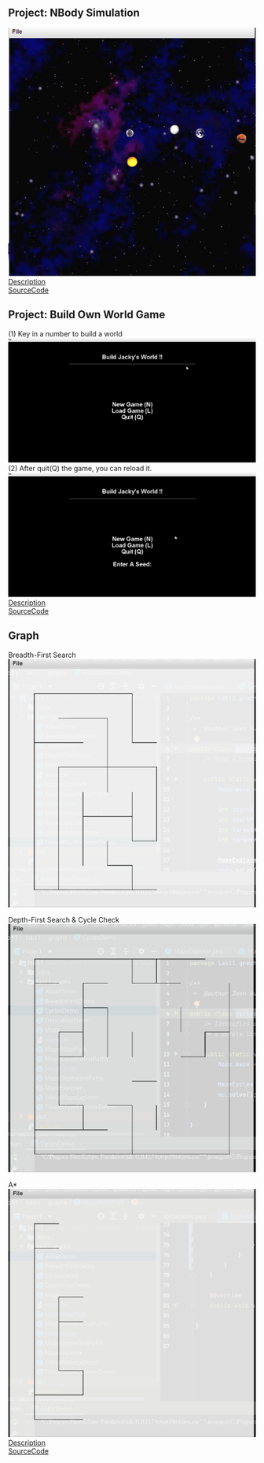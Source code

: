 ## Project: NBody Simulation
![Nbody](./proj0/NBody.gif)
[Description](https://sp18.datastructur.es/materials/proj/proj0/proj0)  
[SourceCode](https://github.com/jacky0405/CS61B/tree/main/proj0)
## Project: Build Own World Game
(1) Key in a number to build a world
![startGame](./proj2/New_Game.gif)
(2) After quit(Q) the game, you can reload it.
![saveGame](./proj2/Save_Game.gif)  
[Description](https://sp18.datastructur.es/materials/proj/proj2/proj2)  
[SourceCode](https://github.com/jacky0405/CS61B/tree/main/proj2/byog/Core) 
## Graph
Breadth-First Search
![BFS](./lab11/BFS.gif)

Depth-First Search & Cycle Check
![CycleDetect](./lab11/CycleDetect.gif)

A*  
![AStar](./lab11/AStar.gif)
[Description](https://sp18.datastructur.es/materials/lab/lab11/lab11)  
[SourceCode](https://github.com/jacky0405/CS61B/tree/main/lab11/lab11/graphs)

